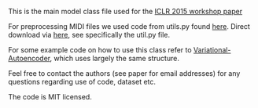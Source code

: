 This is the main model class file used for the [ICLR 2015 workshop paper](http://arxiv.org/pdf/1412.6581.pdf)

For preprocessing MIDI files we used code from utils.py found [here](http://deeplearning.net/tutorial/rnnrbm.html). Direct download via [here](http://www.iro.umontreal.ca/~lisa/deep/midi.zip), see specifically the util.py file.

For some example code on how to use this class refer to [Variational-Autoencoder](https://github.com/y0ast/Variational-Autoencoder), which uses largely the same structure.

Feel free to contact the authors (see paper for email addresses) for any questions regarding use of code, dataset etc.

The code is MIT licensed. 